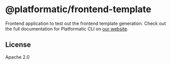 # @platformatic/frontend-template

Frontend application to test out the frontend template generation.
Check out the full documentation for Platformatic CLI on [our website](https://docs.platformatic.dev/docs/reference/cli/).

## License

Apache 2.0
